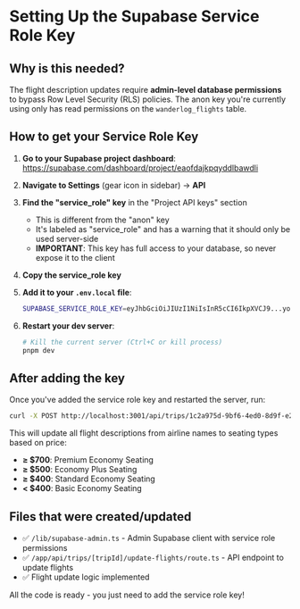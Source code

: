 # Setting Up the Supabase Service Role Key

## Why is this needed?

The flight description updates require **admin-level database permissions** to bypass Row Level Security (RLS) policies. The anon key you're currently using only has read permissions on the `wanderlog_flights` table.

## How to get your Service Role Key

1. **Go to your Supabase project dashboard**: https://supabase.com/dashboard/project/eaofdajkpqyddlbawdli

2. **Navigate to Settings** (gear icon in sidebar) → **API**

3. **Find the "service_role" key** in the "Project API keys" section
   - This is different from the "anon" key
   - It's labeled as "service_role" and has a warning that it should only be used server-side
   - **IMPORTANT**: This key has full access to your database, so never expose it to the client

4. **Copy the service_role key**

5. **Add it to your `.env.local` file**:
   ```bash
   SUPABASE_SERVICE_ROLE_KEY=eyJhbGciOiJIUzI1NiIsInR5cCI6IkpXVCJ9...your-actual-key-here...
   ```

6. **Restart your dev server**:
   ```bash
   # Kill the current server (Ctrl+C or kill process)
   pnpm dev
   ```

## After adding the key

Once you've added the service role key and restarted the server, run:

```bash
curl -X POST http://localhost:3001/api/trips/1c2a975d-9bf6-4ed0-8d9f-e27611bbf042/update-flights
```

This will update all flight descriptions from airline names to seating types based on price:
- **≥ $700**: Premium Economy Seating
- **≥ $500**: Economy Plus Seating
- **≥ $400**: Standard Economy Seating
- **< $400**: Basic Economy Seating

## Files that were created/updated

- ✅ `/lib/supabase-admin.ts` - Admin Supabase client with service role permissions
- ✅ `/app/api/trips/[tripId]/update-flights/route.ts` - API endpoint to update flights
- ✅ Flight update logic implemented

All the code is ready - you just need to add the service role key!
